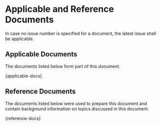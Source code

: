 # Applicable and Reference Documents
<!--
a. The SDD shall list the applicable and reference documents to support the generation of the document.
-->

In case no issue number is specified for a document, the latest issue shall be applicable.

## Applicable Documents

The documents listed below form part of this document.

{applicable-docs}

## Reference Documents

The documents listed below were used to prepare this document and contain background information on topics discussed in this document.

{reference-docs}
